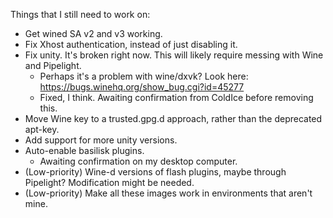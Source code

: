 Things that I still need to work on:
 - Get wined SA v2 and v3 working.
 - Fix Xhost authentication, instead of just disabling it.
 - Fix unity. It's broken right now. This will likely require messing with Wine and Pipelight.
    - Perhaps it's a problem with wine/dxvk? Look here: https://bugs.winehq.org/show_bug.cgi?id=45277
    - Fixed, I think. Awaiting confirmation from ColdIce before removing this.
 - Move Wine key to a trusted.gpg.d approach, rather than the deprecated apt-key.
 - Add support for more unity versions.
 - Auto-enable basilisk plugins.
    - Awaiting confirmation on my desktop computer.
 - (Low-priority) Wine-d versions of flash plugins, maybe through Pipelight? Modification might be needed.
 - (Low-priority) Make all these images work in environments that aren't mine.
